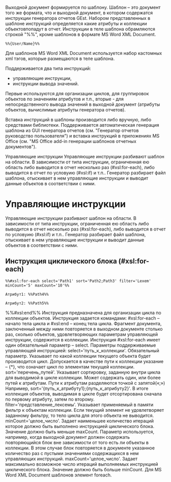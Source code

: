 <!-- TITLE: Управляющие инструкции -->
<!-- SUBTITLE: Руководство пользователя системы «ВИТАКОР»-->

Выходной документ формируется по шаблону. Шаблон – это документ того же формата, что и выходной документ, в котором содержатся инструкции генератора отчетов GEst. Набором представленных в шаблоне инструкций определяется какие атрибуты и коллекции объектовпопадут в отчет. Инструкции в теле шаблона обрамляются строкой "%%", кроме шаблонов в формате MS Word XML Document.

```%%{User/Name}%%```

Для шаблонов MS Word XML Document используется набор кастомных xml тэгов, которые размещаются в теле шаблона.

Поддерживается два типа инструкций:
* 	управляющие инструкции, 
* 	инструкции вывода значений. 
 	
Первые используются для организации циклов, для группировок объектов по значениям атрибутов и т.п., вторые - для непосредственного вывода значений в выходной документ (атрибуты объектов, вычислимые атрибуты генератора отчетов).

Вставка инструкций в шаблоны производится либо вручную, либо средствами библиотеки. Поддерживается автоматическая генерация шаблона из GUI генератора отчетов (см. "Генератор отчетов руководство пользователя") и вставка инструкций в приложениях MS Office (см. "MS Office add-in генерации шаблонов отчетных документов").

Управляющие инструкции
Управляющие инструкции разбивают шаблон на области. В зависимости от типа инструкции, ограниченная ею область либо выводится в отчет несколько раз (#xsl:for-each), либо выводится в отчет по условуию (#xsl:if) и т.п.. Генератор разбирает файл шаблона, отыскивает в нем управляющие инструкции и выводит данные объектов в соответствии с ними.

# Управляющие инструкции

Управляющие инструкции разбивают шаблон на области. В зависимости от типа инструкции, ограниченная ею область либо выводится в отчет несколько раз (#xsl:for-each), либо выводится в отчет по условуию (#xsl:if) и т.п.. Генератор разбирает файл шаблона, отыскивает в нем управляющие инструкции и выводит данные объектов в соответствии с ними.

## Инструкция циклического блока (#xsl:for-each)

```%%#xsl:for-each select='Path1' sort='Path2;Path3' filter='Lexem' minCount='5' maxCount='10'%%```

    Атрибут1: %%Path4%%

    Атрибут2: %%Path5%%

%%#xsl:end%%
Инструкция предназначена для организации цикла по коллекции объектов. Инструкция задается командами: #xsl:for-each – начало тела цикла и #xsl:end – конец тела цикла. Фрагмент документа, заключенный между ними повторяется в выходном документе столько раз, сколько объектов, удовлетворяющих параметрам управляющей инструкции, содержится в коллекции. Инструкция #xsl:for-each имеет один обязательный параметр – select.
Параметры поддерживаемые управляющей инструкцией:
select='путь_к_коллекции'. Обязательный параметр. Указывает по какой коллекции текущего объекта будет производится цикл. Допускается в качестве пути к коллекции указание – {*}, что означает цикл по элементам текущей коллекции. 
sort='перечень_путей'. Указывает сортировку, заданную внутри цикла для выводимой в цикле коллекции. Может содержать один, или более путей к атрибутам. Пути к атрибутам разделяются точкой с запятой(«;») Например, sort='{путь_к_атрибуту1};{путь_к_атрибуту2}'. В итоге коллекция объектов, выводимая в цикле будет отсортирована сначала по первому атрибуту, затем по второму. 
filter='представление_лексемы'. Указывает применяемый в памяти фильтр к объектам коллекции. Если текущий элемент не удовлетворяет заданному фильтру, то тело цикла для этого объекта не выводится. 
minCount='целое_число'. Задает наименьшее количество итераций которое должно быть выполнено инструкцией циклического блока. Значение должно быть меньше maxCount. Параметр используется, например, когда выходной документ должен содержать повторяющийся блок вне зависимости от того есть ли объекты в коллекции. В этом случае блок повторяется в документе указанное количество раз с пустыми значениями содержащихся в нем управляющих инструкций. 
maxCount='целое_число'. Задает максимально возможное число итераций выполняемых инструкцией циклического блока. Значение должно быть больше minCount. 
Для MS Word XML Document шаблонов элемент foreach.

